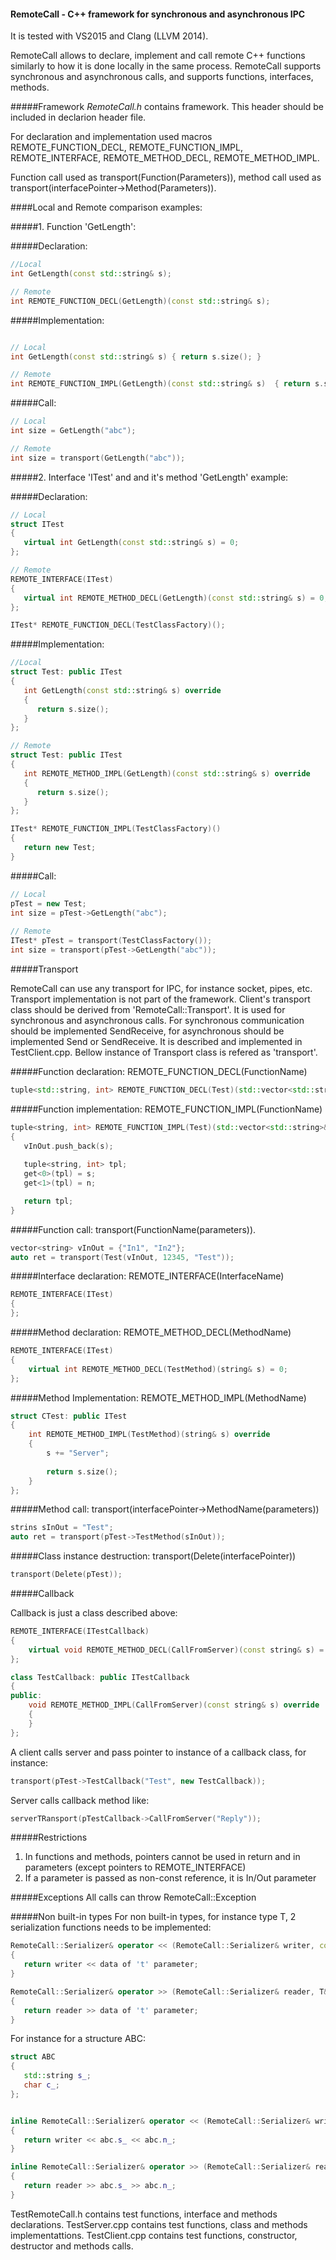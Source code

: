 #### RemoteCall - C++ framework for synchronous and asynchronous IPC

It is tested with VS2015 and Clang (LLVM 2014).

RemoteCall allows to declare, implement and call remote C++ functions similarly 
to how it is done locally in the same process. RemoteCall supports synchronous and asynchronous 
calls, and supports functions, interfaces, methods.

#####Framework
*RemoteCall.h* contains framework. This header should be included in declarion header file.

For declaration and implementation used macros REMOTE_FUNCTION_DECL, REMOTE_FUNCTION_IMPL, REMOTE_INTERFACE, REMOTE_METHOD_DECL, REMOTE_METHOD_IMPL.

Function call used as transport(Function(Parameters)),  method call used as transport(interfacePointer->Method(Parameters)).


####Local and Remote comparison examples:

#####1. Function 'GetLength':

#####Declaration:
```C++
//Local
int GetLength(const std::string& s);

// Remote
int REMOTE_FUNCTION_DECL(GetLength)(const std::string& s);
```

#####Implementation:
```C++

// Local
int GetLength(const std::string& s) { return s.size(); }

// Remote
int REMOTE_FUNCTION_IMPL(GetLength)(const std::string& s)  { return s.size(); }
```

#####Call:
```C++
// Local  
int size = GetLength("abc");

// Remote
int size = transport(GetLength("abc"));
```

#####2. Interface 'ITest' and and it's method 'GetLength' example:

#####Declaration:
```C++
// Local  
struct ITest
{
   virtual int GetLength(const std::string& s) = 0;
};

// Remote  
REMOTE_INTERFACE(ITest)
{
   virtual int REMOTE_METHOD_DECL(GetLength)(const std::string& s) = 0;
};

ITest* REMOTE_FUNCTION_DECL(TestClassFactory)();
```

#####Implementation:
```C++
//Local
struct Test: public ITest
{
   int GetLength(const std::string& s) override
   {
      return s.size();
   }
};

// Remote
struct Test: public ITest
{
   int REMOTE_METHOD_IMPL(GetLength)(const std::string& s) override
   {
      return s.size();
   }
};

ITest* REMOTE_FUNCTION_IMPL(TestClassFactory)()
{
   return new Test;
}
```

#####Call:
```C++
// Local
pTest = new Test;
int size = pTest->GetLength("abc");
   
// Remote
ITest* pTest = transport(TestClassFactory());
int size = transport(pTest->GetLength("abc"));
```


#####Transport

RemoteCall can use any transport for IPC, for instance socket, pipes, etc. 
Transport implementation is not part of the framework.
Client's transport class should be derived from 'RemoteCall::Transport'. It is used for synchronous and asynchronous calls.
For synchronous communication should be implemented SendReceive, for asynchronous should be implemented Send or SendReceive.
It is described and implemented in TestClient.cpp. Bellow instance of Transport class is refered as 'transport'.



#####Function declaration: REMOTE_FUNCTION_DECL(FunctionName)
```C++
tuple<std::string, int> REMOTE_FUNCTION_DECL(Test)(std::vector<std::string>& vInOut, int n, const string& s);
```
#####Function implementation: REMOTE_FUNCTION_IMPL(FunctionName)

```C++
tuple<string, int> REMOTE_FUNCTION_IMPL(Test)(std::vector<std::string>& vInOut, int n, const string& s)
{
   vInOut.push_back(s);
   
   tuple<string, int> tpl;
   get<0>(tpl) = s;
   get<1>(tpl) = n;

   return tpl;
}
```
#####Function call: transport(FunctionName(parameters)). 

```C++
vector<string> vInOut = {"In1", "In2"};
auto ret = transport(Test(vInOut, 12345, "Test"));
```
#####Interface declaration: REMOTE_INTERFACE(InterfaceName)

```C++
REMOTE_INTERFACE(ITest) 
{
};
```

#####Method declaration: REMOTE_METHOD_DECL(MethodName)

```C++
REMOTE_INTERFACE(ITest)
{
    virtual int REMOTE_METHOD_DECL(TestMethod)(string& s) = 0;
};
```

#####Method Implementation: REMOTE_METHOD_IMPL(MethodName)

```C++
struct CTest: public ITest 
{
    int REMOTE_METHOD_IMPL(TestMethod)(string& s) override
    {
        s += "Server";
        
        return s.size();
    }
};
```
#####Method call: transport(interfacePointer->MethodName(parameters)) 
        
```C++
strins sInOut = "Test";
auto ret = transport(pTest->TestMethod(sInOut));
```
#####Class instance destruction: transport(Delete(interfacePointer))

```C++
transport(Delete(pTest));
```

#####Callback

Callback is just a class described above:

```C++
REMOTE_INTERFACE(ITestCallback)
{
    virtual void REMOTE_METHOD_DECL(CallFromServer)(const string& s) = 0;
};

class TestCallback: public ITestCallback
{   
public:
    void REMOTE_METHOD_IMPL(CallFromServer)(const string& s) override
    {
    }
};
```

A client calls server and pass pointer to instance of a callback class, for instance:
```C++
transport(pTest->TestCallback("Test", new TestCallback));
```

Server calls callback method like:
```C++
serverTRansport(pTestCallback->CallFromServer("Reply"));
```

#####Restrictions 
1. In functions and methods, pointers cannot be used in return and in parameters (except pointers to REMOTE_INTERFACE)
2. If a parameter is passed as non-const reference, it is In/Out parameter

#####Exceptions
All calls can throw RemoteCall::Exception

#####Non built-in types
For non built-in types, for instance type T, 2 serialization functions needs to be implemented:

```C++
RemoteCall::Serializer& operator << (RemoteCall::Serializer& writer, const T& t)
{
   return writer << data of 't' parameter;
}

RemoteCall::Serializer& operator >> (RemoteCall::Serializer& reader, T& t)
{
   return reader >> data of 't' parameter;
}
```

For instance for a structure ABC:

```C++
struct ABC
{
   std::string s_;
   char c_;
};


inline RemoteCall::Serializer& operator << (RemoteCall::Serializer& writer, const ABC& abc)
{
   return writer << abc.s_ << abc.n_;
}

inline RemoteCall::Serializer& operator >> (RemoteCall::Serializer& reader, ABC& abc)
{
   return reader >> abc.s_ >> abc.n_;
}
```

TestRemoteCall.h contains test functions, interface and methods declarations.
TestServer.cpp contains test functions, class and methods implementattions.
TestClient.cpp contains test functions, constructor, destructor and methods calls.

